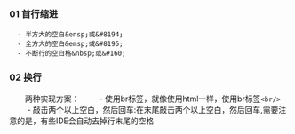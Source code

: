 ### 01 首行缩进
```git
  - 半方大的空白&ensp;或&#8194;
  - 全方大的空白&emsp;或&#8195;
  - 不断行的空白格&nbsp;或&#160;
```
### 02 换行
&emsp;&emsp;两种实现方案：
&emsp;&emsp;   - 使用br标签，就像使用html一样，使用br标签`<br/>`
&emsp;&emsp;   - 敲击两个以上空白，然后回车:在末尾敲击两个以上空白，然后回车,需要注意的是，有些IDE会自动去掉行末尾的空格
